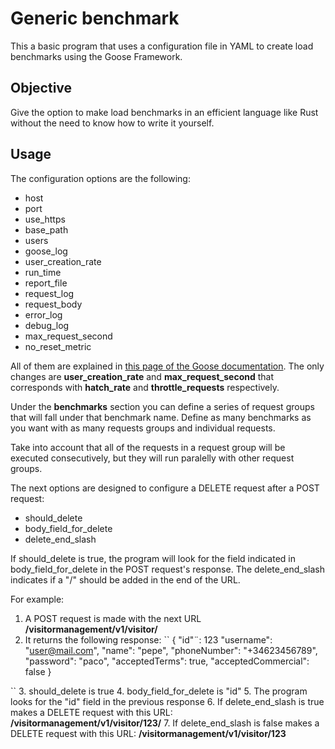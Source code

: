 # Generic benchmark

This a basic program that uses a configuration file in YAML to create load benchmarks using the Goose Framework.

## Objective

Give the option to make load benchmarks in an efficient language like Rust without the need to know how to write it yourself.

## Usage

The configuration options are the following:

- host
- port
- use_https
- base_path
- users
- goose_log
- user_creation_rate
- run_time
- report_file
- request_log
- request_body
- error_log
- debug_log
- max_request_second
- no_reset_metric

All of them are explained in [this page of the Goose documentation](https://docs.rs/goose/latest/goose/config/struct.GooseConfiguration.html). 
The only changes are **user_creation_rate** and **max_request_second** that corresponds with **hatch_rate** and **throttle_requests** respectively.

Under the **benchmarks** section you can define a series of request groups that will fall under that benchmark name. Define as many benchmarks as 
you want with as many requests groups and individual requests.

Take into account that all of the requests in a request group will be executed consecutively, but they will run paralelly with other request groups.

The next options are designed to configure a DELETE request after a POST request:
- should_delete
- body_field_for_delete
- delete_end_slash

If should_delete is true, the program will look for the field indicated in body_field_for_delete in the POST request's response. The delete_end_slash indicates 
if a "/" should be added in the end of the URL. 

For example:
1. A POST request is made with the next URL **/visitormanagement/v1/visitor/**
2. It returns the following response:
``
  {
    "id"¨: 123
    "username": "user@mail.com",
    "name": "pepe",
    "phoneNumber": "+34623456789",
    "password": "paco",
    "acceptedTerms": true,
    "acceptedCommercial": false
  }
  
``
 3. should_delete is true
 4. body_field_for_delete is "id"
 5. The program looks for the "id" field in the previous response
 6. If delete_end_slash is true makes a DELETE request with this URL: **/visitormanagement/v1/visitor/123/**
 7. If delete_end_slash is false makes a DELETE request with this URL: **/visitormanagement/v1/visitor/123**
 
